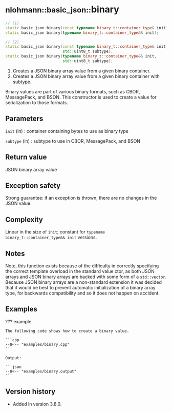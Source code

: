 # <small>nlohmann::basic_json::</small>binary

```cpp
// (1)
static basic_json binary(const typename binary_t::container_type& init);
static basic_json binary(typename binary_t::container_type&& init);

// (2)
static basic_json binary(const typename binary_t::container_type& init,
                         std::uint8_t subtype);
static basic_json binary(typename binary_t::container_type&& init,
                         std::uint8_t subtype);
```

1. Creates a JSON binary array value from a given binary container.
2. Creates a JSON binary array value from a given binary container with subtype.

Binary values are part of various binary formats, such as CBOR, MessagePack, and BSON. This constructor is used to
create a value for serialization to those formats.

## Parameters

`init` (in)
:   container containing bytes to use as binary type

`subtype` (in)
:   subtype to use in CBOR, MessagePack, and BSON

## Return value

JSON binary array value

## Exception safety

Strong guarantee: if an exception is thrown, there are no changes in the JSON value.

## Complexity

Linear in the size of `init`; constant for `typename binary_t::container_type&& init` versions.

## Notes

Note, this function exists because of the difficulty in correctly specifying the correct template overload in the
standard value ctor, as both JSON arrays and JSON binary arrays are backed with some form of a `std::vector`. Because
JSON binary arrays are a non-standard extension it was decided that it would be best to prevent automatic initialization
of a binary array type, for backwards compatibility and so it does not happen on accident.

## Examples

??? example

    The following code shows how to create a binary value.

    ```cpp
    --8<-- "examples/binary.cpp"
    ```

    Output:

    ```json
    --8<-- "examples/binary.output"
    ```

## Version history

- Added in version 3.8.0.

